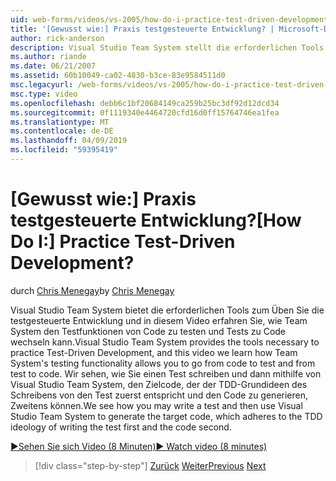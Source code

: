 ```yaml
---
uid: web-forms/videos/vs-2005/how-do-i-practice-test-driven-development
title: '[Gewusst wie:] Praxis testgesteuerte Entwicklung? | Microsoft-Dokumentation'
author: rick-anderson
description: Visual Studio Team System stellt die erforderlichen Tools zum Praxis testgetriebener Entwicklung und in diesem Video erfahren Sie, wie Team System Testen der Funktionalität einer...
ms.author: riande
ms.date: 06/21/2007
ms.assetid: 60b10049-ca02-4830-b3ce-83e9584511d0
msc.legacyurl: /web-forms/videos/vs-2005/how-do-i-practice-test-driven-development
msc.type: video
ms.openlocfilehash: debb6c1bf20684149ca259b25bc3df92d12dcd34
ms.sourcegitcommit: 0f1119340e4464720cfd16d0ff15764746ea1fea
ms.translationtype: MT
ms.contentlocale: de-DE
ms.lasthandoff: 04/09/2019
ms.locfileid: "59395419"
---
```

# <a name="how-do-i-practice-test-driven-development"></a><span data-ttu-id="a330e-104">[Gewusst wie:] Praxis testgesteuerte Entwicklung?</span><span class="sxs-lookup"><span data-stu-id="a330e-104">[How Do I:] Practice Test-Driven Development?</span></span>

<span data-ttu-id="a330e-105">durch [Chris Menegay](https://twitter.com/CMenegay)</span><span class="sxs-lookup"><span data-stu-id="a330e-105">by [Chris Menegay](https://twitter.com/CMenegay)</span></span>

<span data-ttu-id="a330e-106">Visual Studio Team System bietet die erforderlichen Tools zum Üben Sie die testgesteuerte Entwicklung und in diesem Video erfahren Sie, wie Team System den Testfunktionen von Code zu testen und Tests zu Code wechseln kann.</span><span class="sxs-lookup"><span data-stu-id="a330e-106">Visual Studio Team System provides the tools necessary to practice Test-Driven Development, and this video we learn how Team System's testing functionality allows you to go from code to test and from test to code.</span></span> <span data-ttu-id="a330e-107">Wir sehen, wie Sie einen Test schreiben und dann mithilfe von Visual Studio Team System, den Zielcode, der der TDD-Grundideen des Schreibens von den Test zuerst entspricht und den Code zu generieren, Zweitens können.</span><span class="sxs-lookup"><span data-stu-id="a330e-107">We see how you may write a test and then use Visual Studio Team System to generate the target code, which adheres to the TDD ideology of writing the test first and the code second.</span></span>

[<span data-ttu-id="a330e-108">&#9654;Sehen Sie sich Video (8 Minuten)</span><span class="sxs-lookup"><span data-stu-id="a330e-108">&#9654; Watch video (8 minutes)</span></span>](https://channel9.msdn.com/Blogs/ASP-NET-Site-Videos/how-do-i-practice-test-driven-development)

> [!div class="step-by-step"]
> <span data-ttu-id="a330e-109">[Zurück](how-do-i-write-code-more-quickly-with-unit-tests.md)
> [Weiter](how-do-i-load-test-a-web-application.md)</span><span class="sxs-lookup"><span data-stu-id="a330e-109">[Previous](how-do-i-write-code-more-quickly-with-unit-tests.md)
[Next](how-do-i-load-test-a-web-application.md)</span></span>
